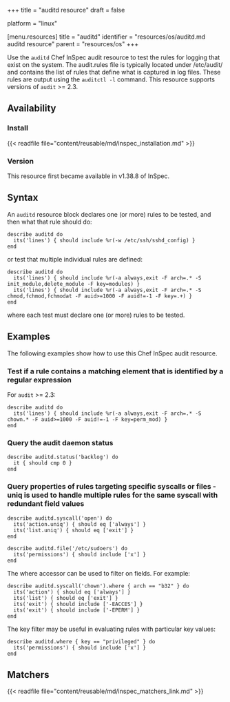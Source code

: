 +++
title = "auditd resource"
draft = false

platform = "linux"

[menu.resources]
    title = "auditd"
    identifier = "resources/os/auditd.md auditd resource"
    parent = "resources/os"
+++

Use the `auditd` Chef InSpec audit resource to test the rules for logging that exist on the system. The audit.rules file is typically located under /etc/audit/ and contains the list of rules that define what is captured in log files. These rules are output using the `auditctl -l` command. This resource supports versions of `audit` >= 2.3.

## Availability

### Install

{{< readfile file="content/reusable/md/inspec_installation.md" >}}

### Version

This resource first became available in v1.38.8 of InSpec.

## Syntax

An `auditd` resource block declares one (or more) rules to be tested, and then what that rule should do:

    describe auditd do
      its('lines') { should include %r(-w /etc/ssh/sshd_config) }
    end

or test that multiple individual rules are defined:

    describe auditd do
      its('lines') { should include %r(-a always,exit -F arch=.* -S init_module,delete_module -F key=modules) }
      its('lines') { should include %r(-a always,exit -F arch=.* -S chmod,fchmod,fchmodat -F auid>=1000 -F auid!=-1 -F key=.+) }
    end

where each test must declare one (or more) rules to be tested.

## Examples

The following examples show how to use this Chef InSpec audit resource.

### Test if a rule contains a matching element that is identified by a regular expression

For `audit` >= 2.3:

    describe auditd do
      its('lines') { should include %r(-a always,exit -F arch=.* -S chown.* -F auid>=1000 -F auid!=-1 -F key=perm_mod) }
    end

### Query the audit daemon status

    describe auditd.status('backlog') do
      it { should cmp 0 }
    end

### Query properties of rules targeting specific syscalls or files - uniq is used to handle multiple rules for the same syscall with redundant field values

    describe auditd.syscall('open') do
      its('action.uniq') { should eq ['always'] }
      its('list.uniq') { should eq ['exit'] }
    end

    describe auditd.file('/etc/sudoers') do
      its('permissions') { should include ['x'] }
    end

The where accessor can be used to filter on fields. For example:

    describe auditd.syscall('chown').where { arch == "b32" } do
      its('action') { should eq ['always'] }
      its('list') { should eq ['exit'] }
      its('exit') { should include ['-EACCES'] }
      its('exit') { should include ['-EPERM'] }
    end

The key filter may be useful in evaluating rules with particular key values:

    describe auditd.where { key == "privileged" } do
      its('permissions') { should include ['x'] }
    end

## Matchers

{{< readfile file="content/reusable/md/inspec_matchers_link.md" >}}
